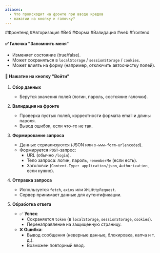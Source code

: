 ```yaml
---
aliases:
  - Что происходит на фронте при вводе кредов
  - нажатии на кнопку и галочку?
---
```

 #Фронтенд #Авторизация #Веб #Форма #Валидация #web #frontend

#### ✅ **Галочка "Запомнить меня"**

- Изменяет состояние (true/false).
- Может сохраняться в `localStorage` / `sessionStorage` / `cookies`.
- Может влиять на форму (например, отключить автоочистку полей).

#### 🔐 **Нажатие на кнопку "Войти"**

1. **Сбор данных**
    
    - Берутся значения полей (логин, пароль, состояние галочки).
2. **Валидация на фронте**
    
    - Проверка пустых полей, корректности формата email и длины пароля.
    - Вывод ошибок, если что-то не так.
3. **Формирование запроса**
    
    - Данные сериализуются (JSON или `x-www-form-urlencoded`).
    - Формируется `POST`-запрос:
        - URL (обычно `/login`).
        - Тело запроса: логин, пароль, `rememberMe` (если есть).
        - Заголовки (`Content-Type: application/json`, `Authorization`, если нужно).
4. **Отправка запроса**
    
    - Используется `fetch`, `axios` или `XMLHttpRequest`.
    - Сервер принимает данные для аутентификации.
5. **Обработка ответа**
    
    - ✅ **Успех**:
        - Сохраняется `token` (в `localStorage`, `sessionStorage`, `cookies`).
        - Перенаправление на защищенную страницу.
    - ❌ **Ошибка**:
        - Вывод сообщения (неверные данные, блокировка, капча и т. д.).
        - Возможен повторный ввод.